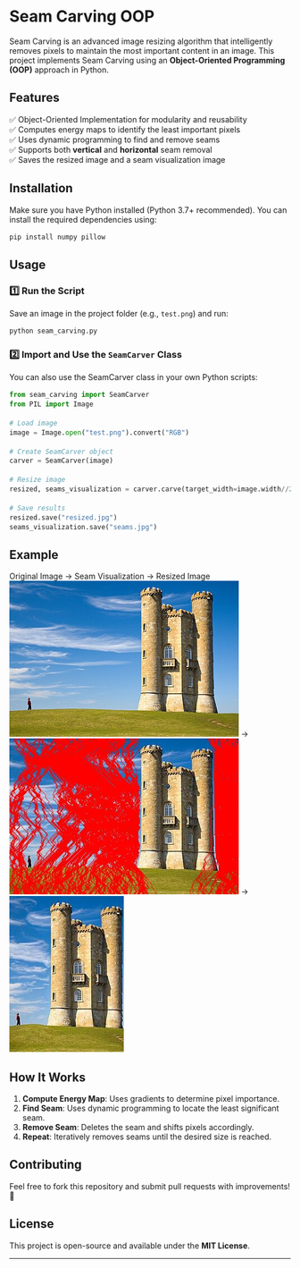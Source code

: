 # Seam Carving OOP

Seam Carving is an advanced image resizing algorithm that intelligently removes pixels to maintain the most important content in an image. This project implements Seam Carving using an **Object-Oriented Programming (OOP)** approach in Python.

## Features
✅ Object-Oriented Implementation for modularity and reusability  
✅ Computes energy maps to identify the least important pixels  
✅ Uses dynamic programming to find and remove seams  
✅ Supports both **vertical** and **horizontal** seam removal  
✅ Saves the resized image and a seam visualization image  

## Installation
Make sure you have Python installed (Python 3.7+ recommended). You can install the required dependencies using:

```bash
pip install numpy pillow
```

## Usage

### 1️⃣ Run the Script
Save an image in the project folder (e.g., `test.png`) and run:
```bash
python seam_carving.py
```

### 2️⃣ Import and Use the `SeamCarver` Class
You can also use the SeamCarver class in your own Python scripts:
```python
from seam_carving import SeamCarver
from PIL import Image

# Load image
image = Image.open("test.png").convert("RGB")

# Create SeamCarver object
carver = SeamCarver(image)

# Resize image
resized, seams_visualization = carver.carve(target_width=image.width//2, target_height=image.height//2)

# Save results
resized.save("resized.jpg")
seams_visualization.save("seams.jpg")
```

## Example
Original Image → Seam Visualization → Resized Image  
![Original](test3.png) → ![Seams](seams.jpg) → ![Resized](resized.jpg)

## How It Works
1. **Compute Energy Map**: Uses gradients to determine pixel importance.  
2. **Find Seam**: Uses dynamic programming to locate the least significant seam.  
3. **Remove Seam**: Deletes the seam and shifts pixels accordingly.  
4. **Repeat**: Iteratively removes seams until the desired size is reached.  

## Contributing
Feel free to fork this repository and submit pull requests with improvements! 🚀

## License
This project is open-source and available under the **MIT License**.

---

